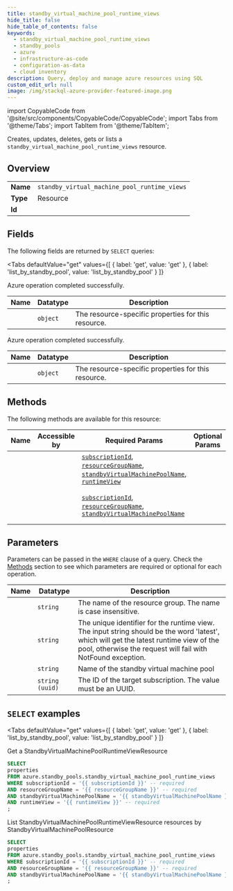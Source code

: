 ```yaml
--- 
title: standby_virtual_machine_pool_runtime_views
hide_title: false
hide_table_of_contents: false
keywords:
  - standby_virtual_machine_pool_runtime_views
  - standby_pools
  - azure
  - infrastructure-as-code
  - configuration-as-data
  - cloud inventory
description: Query, deploy and manage azure resources using SQL
custom_edit_url: null
image: /img/stackql-azure-provider-featured-image.png
---
```


import CopyableCode from '@site/src/components/CopyableCode/CopyableCode';
import Tabs from '@theme/Tabs';
import TabItem from '@theme/TabItem';

Creates, updates, deletes, gets or lists a <code>standby_virtual_machine_pool_runtime_views</code> resource.

## Overview
<table><tbody>
<tr><td><b>Name</b></td><td><code>standby_virtual_machine_pool_runtime_views</code></td></tr>
<tr><td><b>Type</b></td><td>Resource</td></tr>
<tr><td><b>Id</b></td><td><CopyableCode code="azure.standby_pools.standby_virtual_machine_pool_runtime_views" /></td></tr>
</tbody></table>

## Fields

The following fields are returned by `SELECT` queries:

<Tabs
    defaultValue="get"
    values={[
        { label: 'get', value: 'get' },
        { label: 'list_by_standby_pool', value: 'list_by_standby_pool' }
    ]}
>
<TabItem value="get">

Azure operation completed successfully.

<table>
<thead>
    <tr>
    <th>Name</th>
    <th>Datatype</th>
    <th>Description</th>
    </tr>
</thead>
<tbody>
<tr>
    <td><CopyableCode code="properties" /></td>
    <td><code>object</code></td>
    <td>The resource-specific properties for this resource.</td>
</tr>
</tbody>
</table>
</TabItem>
<TabItem value="list_by_standby_pool">

Azure operation completed successfully.

<table>
<thead>
    <tr>
    <th>Name</th>
    <th>Datatype</th>
    <th>Description</th>
    </tr>
</thead>
<tbody>
<tr>
    <td><CopyableCode code="properties" /></td>
    <td><code>object</code></td>
    <td>The resource-specific properties for this resource.</td>
</tr>
</tbody>
</table>
</TabItem>
</Tabs>

## Methods

The following methods are available for this resource:

<table>
<thead>
    <tr>
    <th>Name</th>
    <th>Accessible by</th>
    <th>Required Params</th>
    <th>Optional Params</th>
    <th>Description</th>
    </tr>
</thead>
<tbody>
<tr>
    <td><a href="#get"><CopyableCode code="get" /></a></td>
    <td><CopyableCode code="select" /></td>
    <td><a href="#parameter-subscriptionId"><code>subscriptionId</code></a>, <a href="#parameter-resourceGroupName"><code>resourceGroupName</code></a>, <a href="#parameter-standbyVirtualMachinePoolName"><code>standbyVirtualMachinePoolName</code></a>, <a href="#parameter-runtimeView"><code>runtimeView</code></a></td>
    <td></td>
    <td>Get a StandbyVirtualMachinePoolRuntimeViewResource</td>
</tr>
<tr>
    <td><a href="#list_by_standby_pool"><CopyableCode code="list_by_standby_pool" /></a></td>
    <td><CopyableCode code="select" /></td>
    <td><a href="#parameter-subscriptionId"><code>subscriptionId</code></a>, <a href="#parameter-resourceGroupName"><code>resourceGroupName</code></a>, <a href="#parameter-standbyVirtualMachinePoolName"><code>standbyVirtualMachinePoolName</code></a></td>
    <td></td>
    <td>List StandbyVirtualMachinePoolRuntimeViewResource resources by StandbyVirtualMachinePoolResource</td>
</tr>
</tbody>
</table>

## Parameters

Parameters can be passed in the `WHERE` clause of a query. Check the [Methods](#methods) section to see which parameters are required or optional for each operation.

<table>
<thead>
    <tr>
    <th>Name</th>
    <th>Datatype</th>
    <th>Description</th>
    </tr>
</thead>
<tbody>
<tr id="parameter-resourceGroupName">
    <td><CopyableCode code="resourceGroupName" /></td>
    <td><code>string</code></td>
    <td>The name of the resource group. The name is case insensitive.</td>
</tr>
<tr id="parameter-runtimeView">
    <td><CopyableCode code="runtimeView" /></td>
    <td><code>string</code></td>
    <td>The unique identifier for the runtime view. The input string should be the word 'latest', which will get the latest runtime view of the pool, otherwise the request will fail with NotFound exception.</td>
</tr>
<tr id="parameter-standbyVirtualMachinePoolName">
    <td><CopyableCode code="standbyVirtualMachinePoolName" /></td>
    <td><code>string</code></td>
    <td>Name of the standby virtual machine pool</td>
</tr>
<tr id="parameter-subscriptionId">
    <td><CopyableCode code="subscriptionId" /></td>
    <td><code>string (uuid)</code></td>
    <td>The ID of the target subscription. The value must be an UUID.</td>
</tr>
</tbody>
</table>

## `SELECT` examples

<Tabs
    defaultValue="get"
    values={[
        { label: 'get', value: 'get' },
        { label: 'list_by_standby_pool', value: 'list_by_standby_pool' }
    ]}
>
<TabItem value="get">

Get a StandbyVirtualMachinePoolRuntimeViewResource

```sql
SELECT
properties
FROM azure.standby_pools.standby_virtual_machine_pool_runtime_views
WHERE subscriptionId = '{{ subscriptionId }}' -- required
AND resourceGroupName = '{{ resourceGroupName }}' -- required
AND standbyVirtualMachinePoolName = '{{ standbyVirtualMachinePoolName }}' -- required
AND runtimeView = '{{ runtimeView }}' -- required
;
```
</TabItem>
<TabItem value="list_by_standby_pool">

List StandbyVirtualMachinePoolRuntimeViewResource resources by StandbyVirtualMachinePoolResource

```sql
SELECT
properties
FROM azure.standby_pools.standby_virtual_machine_pool_runtime_views
WHERE subscriptionId = '{{ subscriptionId }}' -- required
AND resourceGroupName = '{{ resourceGroupName }}' -- required
AND standbyVirtualMachinePoolName = '{{ standbyVirtualMachinePoolName }}' -- required
;
```
</TabItem>
</Tabs>
